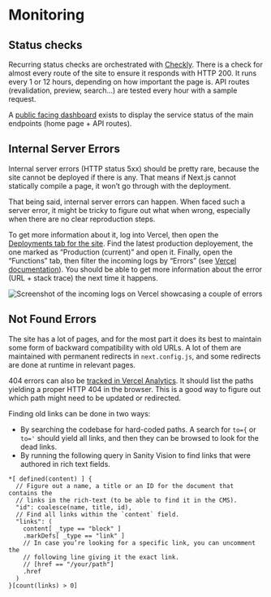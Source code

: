 # Monitoring

## Status checks

Recurring status checks are orchestrated with [Checkly](https://app.checklyhq.com/). There is a check for almost every route of the site to ensure it responds with HTTP 200. It runs every 1 or 12 hours, depending on how important the page is. API routes (revalidation, preview, search…) are tested every hour with a sample request.

A [public facing dashboard](https://stormbound.checklyhq.com/) exists to display the service status of the main endpoints (home page + API routes).

## Internal Server Errors

Internal server errors (HTTP status 5xx) should be pretty rare, because the site cannot be deployed if there is any. That means if Next.js cannot statically compile a page, it won’t go through with the deployment.

That being said, internal server errors can happen. When faced such a server error, it might be tricky to figure out what when wrong, especially when there are no clear reproduction steps.

To get more information about it, log into Vercel, then open the [Deployments tab for the site](https://vercel.com/stormbound/stormbound-kitty/deployments). Find the latest production deployement, the one marked as “Production (current)” and open it. Finally, open the “Functions” tab, then filter the incoming logs by “Errors” (see [Vercel documentation](https://vercel.com/docs/concepts/deployments/logs)). You should be able to get more information about the error (URL + stack trace) the next time it happens.

![Screenshot of the incoming logs on Vercel showcasing a couple of errors](https://cdn.sanity.io/images/5hlpazgd/production/fdf94b7c66b92774820ce5660ecc8c2a9d96361d-3584x2028.png?w=1200&auto=format)

## Not Found Errors

The site has a lot of pages, and for the most part it does its best to maintain some form of backward compatibility with old URLs. A lot of them are maintained with permanent redirects in `next.config.js`, and some redirects are done at runtime in relevant pages.

404 errors can also be [tracked in Vercel Analytics](https://vercel.com/stormbound/stormbound-kitty/analytics?filter=%7B%22event_name%22%3A%7B%22values%22%3A%5B%22404%22%5D%2C%22operator%22%3A%22eq%22%7D%7D&event_property=search). It should list the paths yielding a proper HTTP 404 in the browser. This is a good way to figure out which path might need to be updated or redirected.

Finding old links can be done in two ways:

- By searching the codebase for hard-coded paths. A search for `to={` or `to='` should yield all links, and then they can be browsed to look for the dead links.
- By running the following query in Sanity Vision to find links that were authored in rich text fields.

```groq
*[ defined(content) ] {
  // Figure out a name, a title or an ID for the document that contains the
  // links in the rich-text (to be able to find it in the CMS).
  "id": coalesce(name, title, id),
  // Find all links within the `content` field.
  "links": (
    content[ _type == "block" ]
    .markDefs[ _type == "link" ]
    // In case you’re looking for a specific link, you can uncomment the
    // following line giving it the exact link.
    // [href == "/your/path"]
    .href
  )
}[count(links) > 0]
```

